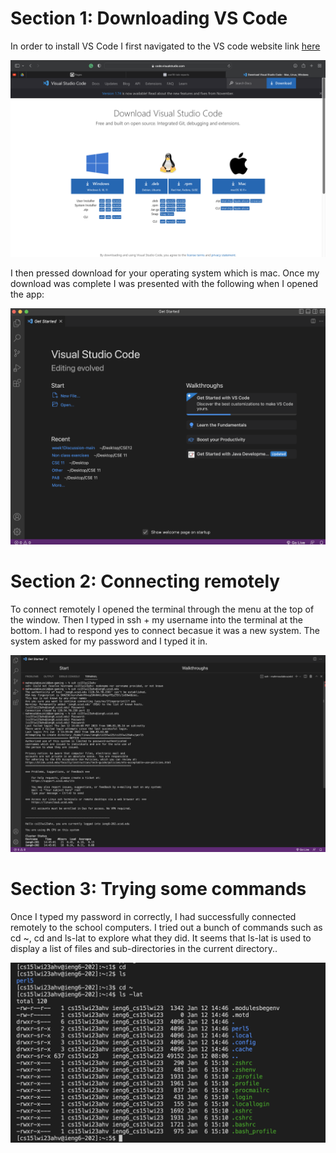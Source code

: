 

# Section 1: Downloading VS Code
 
In order to install VS Code I first navigated to the VS code website link [here](https://code.visualstudio.com/download)
 

![Image](Screen%20Shot%202023-01-12%20at%203.17.19%20PM.png)

I then pressed download for your operating system which is mac. 
Once my download was complete I was presented with the following when I opened the app:

![Image](Screen%20Shot%202023-01-12%20at%202.18.50%20PM.png)

# Section 2: Connecting remotely

To connect remotely I opened the terminal through the menu at the top of the window. 
Then I typed in ssh + my username into the terminal at the bottom. 
I had to respond yes to connect becasue it was a new system.
The system asked for my password and I typed it in.

![Image](Screen%20Shot%202023-01-12%20at%203.25.55%20PM.png)

# Section 3: Trying some commands
Once I typed my password in correctly, I had successfully connected remotely to the school computers. 
I tried out a bunch of commands such as cd ~, cd and ls-lat to explore what they did.
It seems that ls-lat is used to display a list of files and sub-directories in the current directory..

![Image](Screen%20Shot%202023-01-12%20at%203.26.14%20PM.png)
